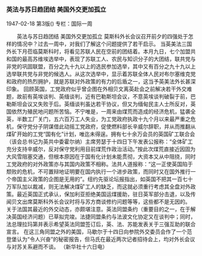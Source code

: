 ### 英法与苏日趋团结  美国外交更加孤立

1947-02-18
第3版()
专栏：国际一周

　　英法与苏日趋团结
    美国外交更加孤立
    莫斯科外长会议召开前夕的四强处于怎样的情况中？过去一周中，对我们了解这个问题提供了若干启示。
    当英美法三国外长下月莅临莫斯科时，将看见苏联人民在空前的团结着。本月九日，七个加盟共和国的最高苏维埃选举中，表现了苏联工人、农民与知识分子的大团结，联共党与非党的巩固联盟，百分之九十九以上的选民参加选举，其中又有百分之九十九以上选举联共党与非党的候选人。从这次选举中，显示着苏联全体人民对布尔塞维克党和政府的热烈拥护，就是苏联对外政策的有力的后盾之一，这当予英美法外长甚深印象。
    回顾英国，工党政府似乎曾企图在外相贝文离英赴会之前解决若干外交难题，故前有英埃谈判、英缅谈判，近有巴勒斯坦会议，不意英埃谈判破裂于前，巴勒斯坦会议又失败于后。英缅谈判虽达若干协议，但又为缅甸民主人士所反对，英国依然为殖民地问题所苦恼。不宁唯是，一周来由煤荒而造成的经济危机，猛袭全英，半数工厂关门，五六百万工人失业，为工党政府执政十九个月以来最严重之危机，保守党分子阴谋借此动摇工党政府，促使燃料部长辛威尔辞职，并从而推翻从煤矿开始的工党“国有化”计划，唯迄未得逞。拥有七十余万会员的英国矿工联合会（该会总书记为英共中委霍尔纳）主席劳瑟于十四日下午发表公报称：“全体矿工充分支持辛威尔，反对保守党利用目前煤荒作政治活动。”按此次煤荒直接近因固为大风雪阻塞交通，但根本原因在于国有化计划未能贯彻，大资本又从中阻挠，同时工党政府的对外政策亦与其国内政策不相称。法共人道报称：“这一正使英国陷于颓败的危机，不可置辩地证明要在国内执行一个进步政策，而同时又在国外推行一个帝国主义政策的企图是无用的”。纽约先驱论坛报指出，如英国不把其一百七十万军队加以裁减，则无法解决煤矿工人的缺乏，而这就必须重行考虑其全盘对外政策。最近英国正式承认，保加利亚拒绝美国运煤援助，驻日英军部分击退，以及传闻贝文出席莫斯科外长会议时将与苏方商谈修约问题等等，这些都不是无因的。
    关于法国其最近的外交动态，亦颇堪注意。英法同盟条约（重要目的之一，在于解决英国经济问题）已草拟完竣。法捷同盟条约与法波文化协定又在谈判中；同时，法总理拉玛第并表示希望英法同盟签订后，英、法、苏能发表关于三强互助的联合宣言。
    在这三角同盟之外的美国，马歇尔于十四日向参院外交委员会作了一个范登堡认为“令人兴奋”的秘密报告，但马氏在最近两次记者招待会上，均对外长会议与对苏关系避而不谈。
                （新华社十六日电）
